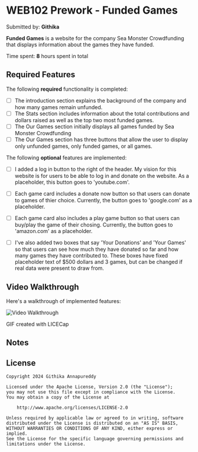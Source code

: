 # WEB102 Prework - Funded Games

Submitted by: **Githika**

**Funded Games** is a website for the company Sea Monster Crowdfunding that displays information about the games they have funded.

Time spent: **8** hours spent in total

## Required Features

The following **required** functionality is completed:

* [ ] The introduction section explains the background of the company and how many games remain unfunded.
* [ ] The Stats section includes information about the total contributions and dollars raised as well as the top two most funded games.
* [ ] The Our Games section initially displays all games funded by Sea Monster Crowdfunding
* [ ] The Our Games section has three buttons that allow the user to display only unfunded games, only funded games, or all games.

The following **optional** features are implemented:

* [ ] I added a log in button to the right of the header. My vision for this website is for users to be able to log in and donate on the website. As a placeholder, this button goes to 'youtube.com'.
* [ ] Each game card includes a donate now button so that users can donate to games of thier choice. Currently, the button goes to 'google.com' as a placeholder. 
* [ ] Each game card also includes a play game button so that users can buy/play the game of their chosing. Currently, the button goes to 'amazon.com' as a placeholder. 
* [ ] I've also added two boxes that say 'Your Donations' and 'Your Games' so that users can see how much they have donated so far and how many games they have contributed to. These boxes have fixed placeholder text of $500 dollars and 3 games, but can be changed if real data were present to draw from. 



## Video Walkthrough

Here's a walkthrough of implemented features:

<img src='assets/web_102.gif.gif' title='Video Walkthrough' width='' alt='Video Walkthrough' />

<!-- Replace this with whatever GIF tool you used! -->
GIF created with LICECap


## Notes


## License

    Copyright 2024 Githika Annapureddy

    Licensed under the Apache License, Version 2.0 (the "License");
    you may not use this file except in compliance with the License.
    You may obtain a copy of the License at

        http://www.apache.org/licenses/LICENSE-2.0

    Unless required by applicable law or agreed to in writing, software
    distributed under the License is distributed on an "AS IS" BASIS,
    WITHOUT WARRANTIES OR CONDITIONS OF ANY KIND, either express or implied.
    See the License for the specific language governing permissions and
    limitations under the License.
